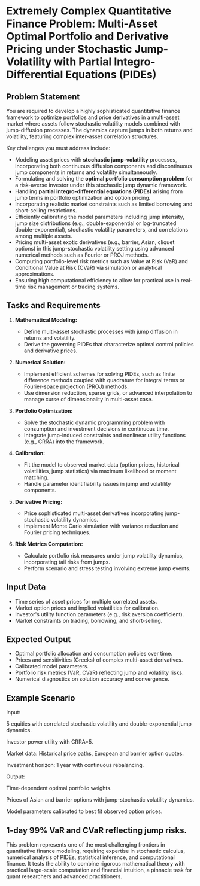 # Extremely Complex Quantitative Finance Problem: Multi-Asset Optimal Portfolio and Derivative Pricing under Stochastic Jump-Volatility with Partial Integro-Differential Equations (PIDEs)

## Problem Statement

You are required to develop a highly sophisticated quantitative finance framework to optimize portfolios and price derivatives in a multi-asset market where assets follow stochastic volatility models combined with jump-diffusion processes. The dynamics capture jumps in both returns and volatility, featuring complex inter-asset correlation structures.

Key challenges you must address include:

- Modeling asset prices with **stochastic jump-volatility** processes, incorporating both continuous diffusion components and discontinuous jump components in returns and volatility simultaneously.
- Formulating and solving the **optimal portfolio consumption problem** for a risk-averse investor under this stochastic jump dynamic framework.
- Handling **partial integro-differential equations (PIDEs)** arising from jump terms in portfolio optimization and option pricing.
- Incorporating realistic market constraints such as limited borrowing and short-selling restrictions.
- Efficiently calibrating the model parameters including jump intensity, jump size distributions (e.g., double-exponential or log-truncated double-exponential), stochastic volatility parameters, and correlations among multiple assets.
- Pricing multi-asset exotic derivatives (e.g., barrier, Asian, cliquet options) in this jump-stochastic volatility setting using advanced numerical methods such as Fourier or PROJ methods.
- Computing portfolio-level risk metrics such as Value at Risk (VaR) and Conditional Value at Risk (CVaR) via simulation or analytical approximations.
- Ensuring high computational efficiency to allow for practical use in real-time risk management or trading systems.

## Tasks and Requirements

1. **Mathematical Modeling:**
   - Define multi-asset stochastic processes with jump diffusion in returns and volatility.
   - Derive the governing PIDEs that characterize optimal control policies and derivative prices.
   
2. **Numerical Solution:**
   - Implement efficient schemes for solving PIDEs, such as finite difference methods coupled with quadrature for integral terms or Fourier-space projection (PROJ) methods.
   - Use dimension reduction, sparse grids, or advanced interpolation to manage curse of dimensionality in multi-asset case.
   
3. **Portfolio Optimization:**
   - Solve the stochastic dynamic programming problem with consumption and investment decisions in continuous time.
   - Integrate jump-induced constraints and nonlinear utility functions (e.g., CRRA) into the framework.
   
4. **Calibration:**
   - Fit the model to observed market data (option prices, historical volatilities, jump statistics) via maximum likelihood or moment matching.
   - Handle parameter identifiability issues in jump and volatility components.
   
5. **Derivative Pricing:**
   - Price sophisticated multi-asset derivatives incorporating jump-stochastic volatility dynamics.
   - Implement Monte Carlo simulation with variance reduction and Fourier pricing techniques.
   
6. **Risk Metrics Computation:**
   - Calculate portfolio risk measures under jump volatility dynamics, incorporating tail risks from jumps.
   - Perform scenario and stress testing involving extreme jump events.

## Input Data

- Time series of asset prices for multiple correlated assets.
- Market option prices and implied volatilities for calibration.
- Investor's utility function parameters (e.g., risk aversion coefficient).
- Market constraints on trading, borrowing, and short-selling.

## Expected Output

- Optimal portfolio allocation and consumption policies over time.
- Prices and sensitivities (Greeks) of complex multi-asset derivatives.
- Calibrated model parameters.
- Portfolio risk metrics (VaR, CVaR) reflecting jump and volatility risks.
- Numerical diagnostics on solution accuracy and convergence.

## Example Scenario

Input:

5 equities with correlated stochastic volatility and double-exponential jump dynamics.

Investor power utility with CRRA=5.

Market data: Historical price paths, European and barrier option quotes.

Investment horizon: 1 year with continuous rebalancing.

Output:

Time-dependent optimal portfolio weights.

Prices of Asian and barrier options with jump-stochastic volatility dynamics.

Model parameters calibrated to best fit observed option prices.

1-day 99% VaR and CVaR reflecting jump risks.
---

This problem represents one of the most challenging frontiers in quantitative finance modeling, requiring expertise in stochastic calculus, numerical analysis of PIDEs, statistical inference, and computational finance. It tests the ability to combine rigorous mathematical theory with practical large-scale computation and financial intuition, a pinnacle task for quant researchers and advanced practitioners.

